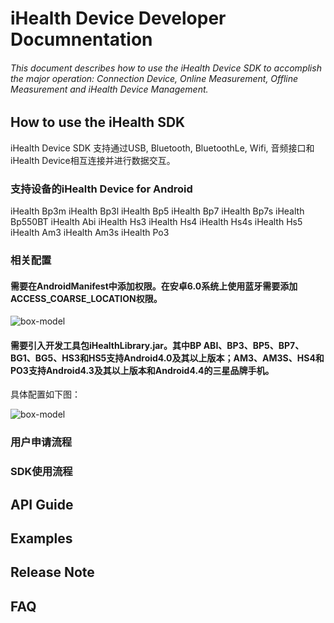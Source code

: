 # iHealth Device Developer Documnentation
###### This document describes how to use the iHealth Device SDK to accomplish the major operation: Connection Device, Online Measurement, Offline Measurement and iHealth Device Management.

## How to use the iHealth SDK

iHealth Device SDK 支持通过USB, Bluetooth, BluetoothLe, Wifi, 音频接口和iHealth Device相互连接并进行数据交互。

### 支持设备的iHealth Device for Android

iHealth Bp3m 
iHealth Bp3l
iHealth Bp5
iHealth Bp7
iHealth Bp7s
iHealth Bp550BT
iHealth Abi
iHealth Hs3
iHealth Hs4
iHealth Hs4s
iHealth Hs5
iHealth Am3
iHealth Am3s
iHealth Po3

### 相关配置

#### 需要在AndroidManifest中添加权限。在安卓6.0系统上使用蓝牙需要添加ACCESS_COARSE_LOCATION权限。

![box-model](https://github.com/iHealthDeviceLabs/iHealthDeviceLabs-Android/blob/master/public/user_permission.png?raw=true)

#### 需要引入开发工具包iHealthLibrary.jar。其中BP ABI、BP3、BP5、BP7、BG1、BG5、HS3和HS5支持Android4.0及其以上版本；AM3、AM3S、HS4和PO3支持Android4.3及其以上版本和Android4.4的三星品牌手机。
具体配置如下图：

![box-model](https://github.com/iHealthDeviceLabs/iHealthDeviceLabs-Android/blob/master/public/ihealth_device_doc.png?raw=true)

### 用户申请流程



### SDK使用流程



####

####

####

####

## API Guide

## Examples


## Release Note


## FAQ
